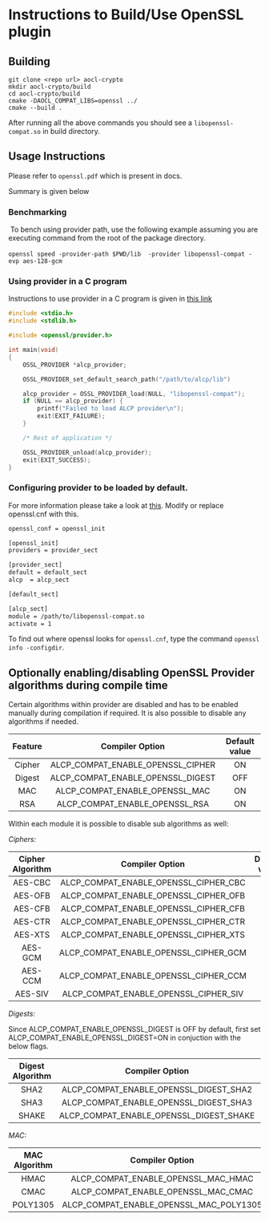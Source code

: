 # Instructions to Build/Use OpenSSL plugin


## Building

```
git clone <repo url> aocl-crypto
mkdir aocl-crypto/build
cd aocl-crypto/build
cmake -DAOCL_COMPAT_LIBS=openssl ../
cmake --build .
```

After running all the above commands you should see a `libopenssl-compat.so` in build directory.

## Usage Instructions

Please refer to `openssl.pdf` which is present in docs.

Summary is given below

### Benchmarking
​   To bench using provider path, use the following example assuming you are executing command from the root of the package directory.

​	```openssl speed -provider-path $PWD/lib  -provider libopenssl-compat -evp aes-128-gcm```

### Using provider in a C program

Instructions to use provider in a C program is given in [this link](https://github.com/openssl/openssl/blob/master/README-PROVIDERS.md)

```c
#include <stdio.h>
#include <stdlib.h>

#include <openssl/provider.h>

int main(void)
{
    OSSL_PROVIDER *alcp_provider;

	OSSL_PROVIDER_set_default_search_path("/path/to/alcp/lib")

    alcp_provider = OSSL_PROVIDER_load(NULL, "libopenssl-compat");
    if (NULL == alcp_provider) {
        printf("Failed to load ALCP provider\n");
        exit(EXIT_FAILURE);
    }

    /* Rest of application */

    OSSL_PROVIDER_unload(alcp_provider);
    exit(EXIT_SUCCESS);
}
```
### Configuring provider to be loaded by default.

For more information please take a look at [this](https://www.openssl.org/docs/manmaster/man5/config.html). Modify or replace openssl.cnf with this.

```sh
openssl_conf = openssl_init

[openssl_init]
providers = provider_sect

[provider_sect]
default = default_sect
alcp  = alcp_sect

[default_sect]

[alcp_sect]
module = /path/to/libopenssl-compat.so
activate = 1
```

To find out where openssl looks for `openssl.cnf`, type the command ```openssl info -configdir```.

## Optionally enabling/disabling OpenSSL Provider algorithms during compile time

Certain algorithms within provider are disabled and has to be enabled manually during compilation if required. It is also possible to disable any algorithms if needed.

Feature | Compiler Option|Default value|
:------:|:--------------:|:-----------:|
|Cipher|ALCP_COMPAT_ENABLE_OPENSSL_CIPHER|ON|
|Digest|ALCP_COMPAT_ENABLE_OPENSSL_DIGEST|OFF|
|MAC   |ALCP_COMPAT_ENABLE_OPENSSL_MAC   |ON|
|RSA   | ALCP_COMPAT_ENABLE_OPENSSL_RSA  |ON|

Within each module it is possible to disable sub algorithms as well:

*Ciphers:*

Cipher Algorithm | Compiler Option|Default value|
:------:|:--------------:|:-----------:|
|AES-CBC|ALCP_COMPAT_ENABLE_OPENSSL_CIPHER_CBC|OFF|
|AES-OFB|ALCP_COMPAT_ENABLE_OPENSSL_CIPHER_OFB|ON|
|AES-CFB|ALCP_COMPAT_ENABLE_OPENSSL_CIPHER_CFB|ON|
|AES-CTR|ALCP_COMPAT_ENABLE_OPENSSL_CIPHER_CTR|ON|
|AES-XTS|ALCP_COMPAT_ENABLE_OPENSSL_CIPHER_XTS|ON|
|AES-GCM|ALCP_COMPAT_ENABLE_OPENSSL_CIPHER_GCM|ON|
|AES-CCM|ALCP_COMPAT_ENABLE_OPENSSL_CIPHER_CCM|OFF|
|AES-SIV|ALCP_COMPAT_ENABLE_OPENSSL_CIPHER_SIV|ON|

*Digests:*

Since ALCP_COMPAT_ENABLE_OPENSSL_DIGEST is OFF by default, first set ALCP_COMPAT_ENABLE_OPENSSL_DIGEST=ON in conjuction with the below flags.

Digest Algorithm | Compiler Option|Default value|
:------:|:--------------:|:-----------:|
|SHA2|ALCP_COMPAT_ENABLE_OPENSSL_DIGEST_SHA2|ON|
|SHA3|ALCP_COMPAT_ENABLE_OPENSSL_DIGEST_SHA3|ON|
|SHAKE|ALCP_COMPAT_ENABLE_OPENSSL_DIGEST_SHAKE|ON|

*MAC:*

MAC Algorithm | Compiler Option|Default value|
:------:|:--------------:|:-----------:|
|HMAC|ALCP_COMPAT_ENABLE_OPENSSL_MAC_HMAC|OFF|
|CMAC|ALCP_COMPAT_ENABLE_OPENSSL_MAC_CMAC|ON|
|POLY1305|ALCP_COMPAT_ENABLE_OPENSSL_MAC_POLY1305|ON|
